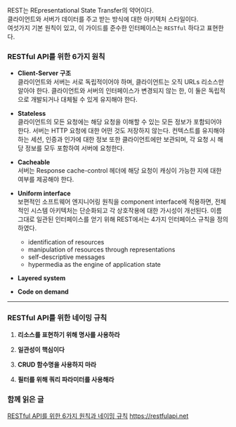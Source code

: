 REST는 REpresentational State Transfer의 약어이다.  
클라이언트와 서버가 데이터를 주고 받는 방식에 대한 아키텍처 스타일이다.  
여섯가지 기본 원칙이 있고, 이 가이드를 준수한 인터페이스는 `RESTful` 하다고 표현한다.  

### RESTful API를 위한 6가지 원칙
- **Client-Server 구조**  
  클라이언트와 서버는 서로 독립적이어야 하며, 클라이언트는 오직 URLs 리소스만 알아야 한다.
  클라이언트와 서버의 인터페이스가 변경되지 않는 한, 이 둘은 독립적으로 개발되거나 대체될 수 있게 유지해야 한다.
  
- **Stateless**  
  클라이언트의 모든 요청에는 해당 요청을 이해할 수 있는 모든 정보가 포함되어야 한다.
  서버는 HTTP 요청에 대한 어떤 것도 저장하지 않는다.
  컨텍스트를 유지해야 하는 세션, 인증과 인가에 대한 정보 또한 클라이언트에만 보관되며, 각 요청 시 해당 정보를 모두 포함하여 서버에 요청한다.
  
- **Cacheable**  
  서버는 Response cache-control 헤더에 해당 요청이 캐싱이 가능한 지에 대한 여부를 제공해야 한다.
  
- **Uniform interface**  
  보편적인 소프트웨어 엔지니어링 원칙을 component interface에 적용하면, 전체적인 시스템 아키텍처는 단순화되고 각 상호작용에 대한 가시성이 개선된다.
  이름 그대로 일관된 인터페이스를 얻기 위해 REST에서는 4가지 인터페이스 규칙을 정의하였다.
    - identification of resources
    - manipulation of resources through representations
    - self-descriptive messages
    - hypermedia as the engine of application state
 
      
- **Layered system**  
  
- **Code on demand**

---

### RESTful API를 위한 네이밍 규칙

1. **리소스를 표현하기 위해 명사를 사용하라**

2. **일관성이 핵심이다**

3. **CRUD 함수명을 사용하지 마라**

4. **필터를 위해 쿼리 파라미터를 사용해라**

### 함께 읽은 글
[RESTful API를 위한 6가지 원칙과 네이밍 규칙](https://prohannah.tistory.com/156)
https://restfulapi.net
